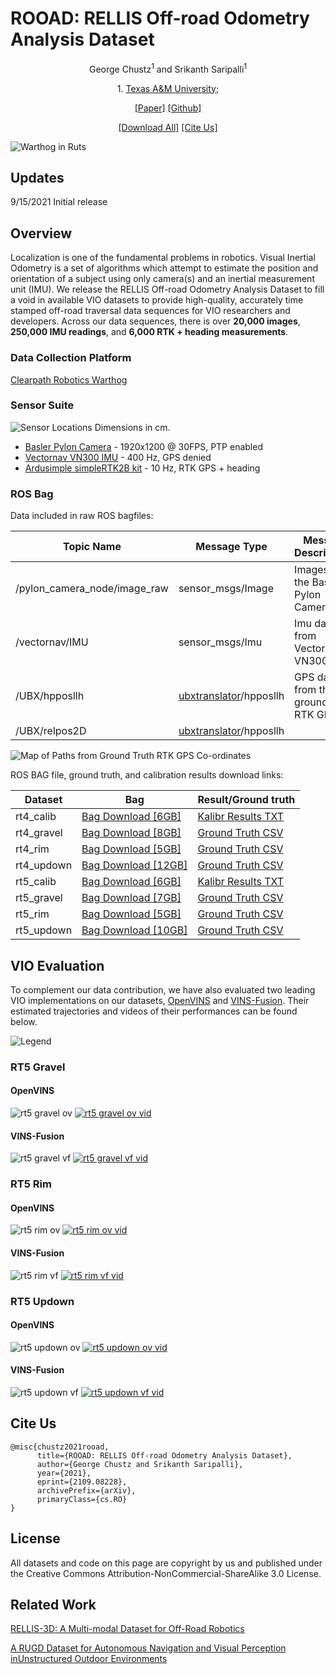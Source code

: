 <h1>ROOAD: RELLIS Off-road Odometry Analysis Dataset</h1>
<p align="center">
  George Chustz<sup>1</sup> and Srikanth Saripalli<sup>1</sup>
<p align="center">
  1. <a href="https://www.tamu.edu/">Texas A&M University; </a>
<p align="center"><a href="https://arxiv.org/abs/2109.08228">[Paper]</a> <a href="https://github.com/unmannedlab/ROOAD">[Github]</a> 
<p align="center"><a href="https://drive.google.com/file/d/1Zlky_363FPBKj7rcW59wKLcUGmP3hi9K/view?usp=sharing">[Download All]</a> <a href="#cite-us">[Cite Us]</a>
</p>

![Warthog in Ruts](./images/warthog_in_ruts.png)

## Updates
9/15/2021 Initial release

## Overview
Localization is one of the fundamental problems in robotics. Visual Inertial Odometry is a set of algorithms which attempt to estimate the position and orientation of a subject using only camera(s) and an inertial measurement unit (IMU). We release the RELLIS Off-road Odometry Analysis Dataset to fill a void in available VIO datasets to provide high-quality, accurately time stamped off-road traversal data sequences for VIO researchers and developers. Across our data sequences, there is over **20,000 images**, **250,000 IMU readings**, and **6,000 RTK + heading measurements**.

### Data Collection Platform
[Clearpath Robotics Warthog](https://clearpathrobotics.com/warthog-unmanned-ground-vehicle-robot/)

### Sensor Suite

![Sensor Locations](./images/sensor_locations.png)
Dimensions in cm.

* [Basler Pylon Camera](https://www.baslerweb.com/en/products/cameras/area-scan-cameras/ace/aca1920-50gc/) - 1920x1200 @ 30FPS, PTP enabled
* [Vectornav VN300 IMU](https://www.vectornav.com/products/detail/vn-300) - 400 Hz, GPS denied
* [Ardusimple simpleRTK2B kit](https://www.ardusimple.com/rtk-starter-kits/) - 10 Hz, RTK GPS + heading

### ROS Bag

Data included in raw ROS bagfiles:

Topic Name | Message Type | Message Descriptison
------------ | ------------- | ---------------------------------
/pylon_camera_node/image_raw | sensor_msgs/Image | Images from the Basler Pylon Camera
/vectornav/IMU | sensor_msgs/Imu | Imu data from VectorNav-VN300
/UBX/hpposllh | [ubxtranslator](https://github.com/unmannedlab/ubxtranslator)/hpposllh | GPS data from the ground truth RTK GPS
/UBX/relpos2D | [ubxtranslator](https://github.com/unmannedlab/ubxtranslator)/hpposllh |


![Map of Paths from Ground Truth RTK GPS Co-ordinates](./images/Map2.png)

ROS BAG file, ground truth, and calibration results download links:

Dataset | Bag | Result/Ground truth
----|----|----
rt4_calib | [Bag Download [6GB]](https://drive.google.com/file/d/1IlHBodzK2GZYLctGTVceWP0uZ68y9hkt/view?usp=sharing) | [Kalibr Results TXT](https://drive.google.com/file/d/1KFGz1FbT__aJE9vgrIHd8FJMo0kW-6OS/view?usp=sharing)
rt4_gravel | [Bag Download [8GB]](https://drive.google.com/file/d/1dKx6_A1V4wN_0NTKCLrWYgIwozsVrO0F/view?usp=sharing) | [Ground Truth CSV](https://drive.google.com/file/d/1obo7xWEaLf2pHtjXhGM0ElR34sxiWMZj/view?usp=sharing)
rt4_rim |[Bag Download [5GB]](https://drive.google.com/file/d/1m7y33UzYjT-1VgehGPSIzzcWltGRPb-N/view?usp=sharing) | [Ground Truth CSV](https://drive.google.com/file/d/1EKl8yDh_lGRBFmIKPT-OiPBS13XtWKK9/view?usp=sharing)
rt4_updown | [Bag Download [12GB]](https://drive.google.com/file/d/1x-nKiURqvLhwyyHBCuPVEdS8MGo1VhOk/view?usp=sharing) | [Ground Truth CSV](https://drive.google.com/file/d/16L1CUACCDBYXo5DSeQ6vgTKYZzCIQHHP/view?usp=sharing)
rt5_calib | [Bag Download [6GB]](https://drive.google.com/file/d/19kQlU3PpkSEQdq1eZ4w7zs8GBo8p6jeO/view?usp=sharing) | [Kalibr Results TXT](https://drive.google.com/file/d/1mHiboL4DgkiUaQX2PnBHk4fKrkJIdYVF/view?usp=sharing)
rt5_gravel | [Bag Download [7GB]](https://drive.google.com/file/d/1NBq-YU0YYuI1-D8DxSXdBeoWQ9hCOfj0/view?usp=sharing) | [Ground Truth CSV](https://drive.google.com/file/d/1zmU6GwauSpB1pMg9WO_QpIRqtuG6apo6/view?usp=sharing)
rt5_rim | [Bag Download [5GB]](https://drive.google.com/file/d/1sz33CuQ5rxQtYPe5DIpcOMTW9gpvu9Be/view?usp=sharing) | [Ground Truth CSV](https://drive.google.com/file/d/13JOYFilD-5ei0t8Wgrso79TCMVDMIfS2/view?usp=sharing)
rt5_updown | [Bag Download [10GB]](https://drive.google.com/file/d/1Y1CjTEnbPadbg00uw0KLrydDc5-p9Cr0/view?usp=sharing) | [Ground Truth CSV](https://drive.google.com/file/d/1SwU6sT4uOSAUhxUkHO8qjIdi-cOMk3ly/view?usp=sharing)

## VIO Evaluation
To complement our data contribution, we have also evaluated two leading VIO implementations on our datasets, [OpenVINS](https://github.com/rpng/open_vins) and [VINS-Fusion](https://github.com/HKUST-Aerial-Robotics/VINS-Fusion). Their estimated trajectories and videos of their performances can be found below.

![Legend](./images/legend.png)

### RT5 Gravel
#### OpenVINS
![rt5 gravel ov](./images/gravel_OV.png) [![rt5 gravel ov vid](https://img.youtube.com/vi/LJKMoNubgMw/0.jpg)](https://youtu.be/LJKMoNubgMw?t=15)
#### VINS-Fusion
![rt5 gravel vf](./images/gravel_VF_cropped.png) [![rt5 gravel vf vid](https://img.youtube.com/vi/o78QGNdJrwc/0.jpg)](https://youtu.be/o78QGNdJrwc?t=57)

### RT5 Rim
#### OpenVINS
![rt5 rim ov](./images/rim_OV.png) [![rt5 rim ov vid](https://img.youtube.com/vi/QfxyO5xbBTM/0.jpg)](https://youtu.be/QfxyO5xbBTM?t=15)
#### VINS-Fusion
![rt5 rim vf](./images/rim_VF.png) [![rt5 rim vf vid](https://img.youtube.com/vi/LsFhxTsoHKw/0.jpg)](https://youtu.be/LsFhxTsoHKw?t=68)

### RT5 Updown
#### OpenVINS
![rt5 updown ov](./images/updown_OV.png) [![rt5 updown ov vid](https://img.youtube.com/vi/AZRv_RdzD5w/0.jpg)](https://www.youtube.com/watch?v=AZRv_RdzD5w)
#### VINS-Fusion
![rt5 updown vf](./images/updown_VF.png) [![rt5 updown vf vid](https://img.youtube.com/vi/_iIcDgJGbL0/0.jpg)](https://youtu.be/_iIcDgJGbL0?t=34)


## Cite Us
~~~text
@misc{chustz2021rooad,
      title={ROOAD: RELLIS Off-road Odometry Analysis Dataset}, 
      author={George Chustz and Srikanth Saripalli},      
      year={2021},      
      eprint={2109.08228},      
      archivePrefix={arXiv},      
      primaryClass={cs.RO}      
}
~~~

## License
All datasets and code on this page are copyright by us and published under the Creative Commons Attribution-NonCommercial-ShareAlike 3.0 License. 

## Related Work

[RELLIS-3D: A Multi-modal Dataset for Off-Road Robotics](https://github.com/unmannedlab/RELLIS-3D)

[A RUGD Dataset for Autonomous Navigation and Visual Perception inUnstructured Outdoor Environments](http://rugd.vision/)
